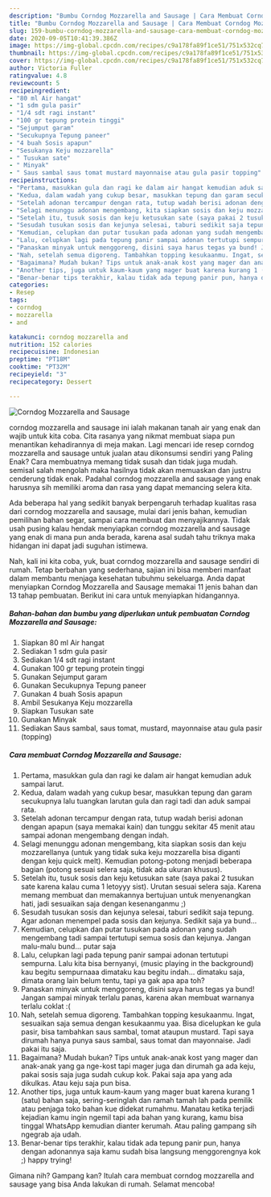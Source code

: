 ```yaml
---
description: "Bumbu Corndog Mozzarella and Sausage | Cara Membuat Corndog Mozzarella and Sausage Yang Enak Dan Mudah"
title: "Bumbu Corndog Mozzarella and Sausage | Cara Membuat Corndog Mozzarella and Sausage Yang Enak Dan Mudah"
slug: 159-bumbu-corndog-mozzarella-and-sausage-cara-membuat-corndog-mozzarella-and-sausage-yang-enak-dan-mudah
date: 2020-09-05T10:41:39.386Z
image: https://img-global.cpcdn.com/recipes/c9a178fa89f1ce51/751x532cq70/corndog-mozzarella-and-sausage-foto-resep-utama.jpg
thumbnail: https://img-global.cpcdn.com/recipes/c9a178fa89f1ce51/751x532cq70/corndog-mozzarella-and-sausage-foto-resep-utama.jpg
cover: https://img-global.cpcdn.com/recipes/c9a178fa89f1ce51/751x532cq70/corndog-mozzarella-and-sausage-foto-resep-utama.jpg
author: Victoria Fuller
ratingvalue: 4.8
reviewcount: 5
recipeingredient:
- "80 ml Air hangat"
- "1 sdm gula pasir"
- "1/4 sdt ragi instant"
- "100 gr tepung protein tinggi"
- "Sejumput garam"
- "Secukupnya Tepung paneer"
- "4 buah Sosis apapun"
- "Sesukanya Keju mozzarella"
- " Tusukan sate"
- " Minyak"
- " Saus sambal saus tomat mustard mayonnaise atau gula pasir topping"
recipeinstructions:
- "Pertama, masukkan gula dan ragi ke dalam air hangat kemudian aduk sampai larut."
- "Kedua, dalam wadah yang cukup besar, masukkan tepung dan garam secukupnya lalu tuangkan larutan gula dan ragi tadi dan aduk sampai rata."
- "Setelah adonan tercampur dengan rata, tutup wadah berisi adonan dengan apapun (saya memakai kain) dan tunggu sekitar 45 menit atau sampai adonan mengembang dengan indah."
- "Selagi menunggu adonan mengembang, kita siapkan sosis dan keju mozzarellanya (untuk yang tidak suka keju mozzarella bisa diganti dengan keju quick melt). Kemudian potong-potong menjadi beberapa bagian (potong sesuai selera saja, tidak ada ukuran khusus)."
- "Setelah itu, tusuk sosis dan keju ketusukan sate (saya pakai 2 tusukan sate karena kalau cuma 1 letoyyy sist). Urutan sesuai selera saja. Karena memang membuat dan memakannya bertujuan untuk menyenangkan hati, jadi sesuaikan saja dengan kesenanganmu ;)"
- "Sesudah tusukan sosis dan kejunya selesai, taburi sedikit saja tepung. Agar adonan menempel pada sosis dan kejunya. Sedikit saja ya bund..."
- "Kemudian, celupkan dan putar tusukan pada adonan yang sudah mengembang tadi sampai tertutupi semua sosis dan kejunya. Jangan malu-malu bund... putar saja"
- "Lalu, celupkan lagi pada tepung panir sampai adonan tertutupi sempurna. Lalu kita bisa bernyanyi, (music playing in the background) kau begitu sempurnaaa dimataku kau begitu indah... dimataku saja, dimata orang lain belum tentu, tapi ya gak apa apa toh?"
- "Panaskan minyak untuk menggoreng, disini saya harus tegas ya bund! Jangan sampai minyak terlalu panas, karena akan membuat warnanya terlalu coklat :("
- "Nah, setelah semua digoreng. Tambahkan topping kesukaanmu. Ingat, sesuaikan saja semua dengan kesukaanmu yaa. Bisa dicelupkan ke gula pasir, bisa tambahkan saus sambal, tomat ataupun mustard. Tapi saya dirumah hanya punya saus sambal, saus tomat dan mayonnaise. Jadi pakai itu saja."
- "Bagaimana? Mudah bukan? Tips untuk anak-anak kost yang mager dan anak-anak yang ga nge-kost tapi mager juga dan dirumah ga ada keju, pakai sosis saja juga sudah cukup kok. Pakai saja apa yang ada dikulkas. Atau keju saja pun bisa."
- "Another tips, juga untuk kaum-kaum yang mager buat karena kurang 1 (satu) bahan saja, sering-seringlah dan ramah tamah lah pada pemilik atau penjaga toko bahan kue didekat rumahmu. Manatau ketika terjadi kejadian kamu ingin ngemil tapi ada bahan yang kurang, kamu bisa tinggal WhatsApp kemudian dianter kerumah. Atau paling gampang sih ngegrab aja udah."
- "Benar-benar tips terakhir, kalau tidak ada tepung panir pun, hanya dengan adonannya saja kamu sudah bisa langsung menggorengnya kok ;) happy trying!"
categories:
- Resep
tags:
- corndog
- mozzarella
- and

katakunci: corndog mozzarella and 
nutrition: 152 calories
recipecuisine: Indonesian
preptime: "PT18M"
cooktime: "PT32M"
recipeyield: "3"
recipecategory: Dessert

---
```



![Corndog Mozzarella and Sausage](https://img-global.cpcdn.com/recipes/c9a178fa89f1ce51/751x532cq70/corndog-mozzarella-and-sausage-foto-resep-utama.jpg)


corndog mozzarella and sausage ini ialah makanan tanah air yang enak dan wajib untuk kita coba. Cita rasanya yang nikmat membuat siapa pun menantikan kehadirannya di meja makan.
Lagi mencari ide resep corndog mozzarella and sausage untuk jualan atau dikonsumsi sendiri yang Paling Enak? Cara membuatnya memang tidak susah dan tidak juga mudah. semisal salah mengolah maka hasilnya tidak akan memuaskan dan justru cenderung tidak enak. Padahal corndog mozzarella and sausage yang enak harusnya sih memiliki aroma dan rasa yang dapat memancing selera kita.

Ada beberapa hal yang sedikit banyak berpengaruh terhadap kualitas rasa dari corndog mozzarella and sausage, mulai dari jenis bahan, kemudian pemilihan bahan segar, sampai cara membuat dan menyajikannya. Tidak usah pusing kalau hendak menyiapkan corndog mozzarella and sausage yang enak di mana pun anda berada, karena asal sudah tahu triknya maka hidangan ini dapat jadi suguhan istimewa.




Nah, kali ini kita coba, yuk, buat corndog mozzarella and sausage sendiri di rumah. Tetap berbahan yang sederhana, sajian ini bisa memberi manfaat dalam membantu menjaga kesehatan tubuhmu sekeluarga. Anda dapat menyiapkan Corndog Mozzarella and Sausage memakai 11 jenis bahan dan 13 tahap pembuatan. Berikut ini cara untuk menyiapkan hidangannya.

<!--inarticleads1-->

##### Bahan-bahan dan bumbu yang diperlukan untuk pembuatan Corndog Mozzarella and Sausage:

1. Siapkan 80 ml Air hangat
1. Sediakan 1 sdm gula pasir
1. Sediakan 1/4 sdt ragi instant
1. Gunakan 100 gr tepung protein tinggi
1. Gunakan Sejumput garam
1. Gunakan Secukupnya Tepung paneer
1. Gunakan 4 buah Sosis apapun
1. Ambil Sesukanya Keju mozzarella
1. Siapkan  Tusukan sate
1. Gunakan  Minyak
1. Sediakan  Saus sambal, saus tomat, mustard, mayonnaise atau gula pasir (topping)




<!--inarticleads2-->

##### Cara membuat Corndog Mozzarella and Sausage:

1. Pertama, masukkan gula dan ragi ke dalam air hangat kemudian aduk sampai larut.
1. Kedua, dalam wadah yang cukup besar, masukkan tepung dan garam secukupnya lalu tuangkan larutan gula dan ragi tadi dan aduk sampai rata.
1. Setelah adonan tercampur dengan rata, tutup wadah berisi adonan dengan apapun (saya memakai kain) dan tunggu sekitar 45 menit atau sampai adonan mengembang dengan indah.
1. Selagi menunggu adonan mengembang, kita siapkan sosis dan keju mozzarellanya (untuk yang tidak suka keju mozzarella bisa diganti dengan keju quick melt). Kemudian potong-potong menjadi beberapa bagian (potong sesuai selera saja, tidak ada ukuran khusus).
1. Setelah itu, tusuk sosis dan keju ketusukan sate (saya pakai 2 tusukan sate karena kalau cuma 1 letoyyy sist). Urutan sesuai selera saja. Karena memang membuat dan memakannya bertujuan untuk menyenangkan hati, jadi sesuaikan saja dengan kesenanganmu ;)
1. Sesudah tusukan sosis dan kejunya selesai, taburi sedikit saja tepung. Agar adonan menempel pada sosis dan kejunya. Sedikit saja ya bund...
1. Kemudian, celupkan dan putar tusukan pada adonan yang sudah mengembang tadi sampai tertutupi semua sosis dan kejunya. Jangan malu-malu bund... putar saja
1. Lalu, celupkan lagi pada tepung panir sampai adonan tertutupi sempurna. Lalu kita bisa bernyanyi, (music playing in the background) kau begitu sempurnaaa dimataku kau begitu indah... dimataku saja, dimata orang lain belum tentu, tapi ya gak apa apa toh?
1. Panaskan minyak untuk menggoreng, disini saya harus tegas ya bund! Jangan sampai minyak terlalu panas, karena akan membuat warnanya terlalu coklat :(
1. Nah, setelah semua digoreng. Tambahkan topping kesukaanmu. Ingat, sesuaikan saja semua dengan kesukaanmu yaa. Bisa dicelupkan ke gula pasir, bisa tambahkan saus sambal, tomat ataupun mustard. Tapi saya dirumah hanya punya saus sambal, saus tomat dan mayonnaise. Jadi pakai itu saja.
1. Bagaimana? Mudah bukan? Tips untuk anak-anak kost yang mager dan anak-anak yang ga nge-kost tapi mager juga dan dirumah ga ada keju, pakai sosis saja juga sudah cukup kok. Pakai saja apa yang ada dikulkas. Atau keju saja pun bisa.
1. Another tips, juga untuk kaum-kaum yang mager buat karena kurang 1 (satu) bahan saja, sering-seringlah dan ramah tamah lah pada pemilik atau penjaga toko bahan kue didekat rumahmu. Manatau ketika terjadi kejadian kamu ingin ngemil tapi ada bahan yang kurang, kamu bisa tinggal WhatsApp kemudian dianter kerumah. Atau paling gampang sih ngegrab aja udah.
1. Benar-benar tips terakhir, kalau tidak ada tepung panir pun, hanya dengan adonannya saja kamu sudah bisa langsung menggorengnya kok ;) happy trying!




Gimana nih? Gampang kan? Itulah cara membuat corndog mozzarella and sausage yang bisa Anda lakukan di rumah. Selamat mencoba!
